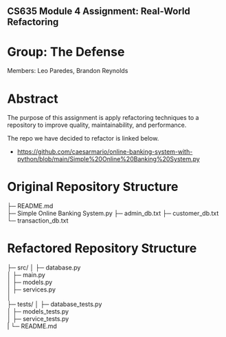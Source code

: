 ## CS635 Module 4 Assignment: Real-World Refactoring 

# Group: The Defense
Members: Leo Paredes, Brandon Reynolds

# Abstract
The purpose of this assignment is apply refactoring techniques to a repository to improve quality, maintainability, and performance. 

The repo we have decided to refactor is linked below. 
- https://github.com/caesarmario/online-banking-system-with-python/blob/main/Simple%20Online%20Banking%20System.py


# Original Repository Structure 
├─ README.md                  
├─ Simple Online Banking System.py
├─ admin_db.txt
├─ customer_db.txt
└─ transaction_db.txt

# Refactored Repository Structure 
├─ src/
│  ├─ database.py          
│  ├─ main.py          
│  ├─ models.py             
│  ├─ services.py           
│         
├─ tests/
│  ├─ database_tests.py     
│  ├─ models_tests.py  
│  ├─ service_tests.py     
|
└─ README.md             



